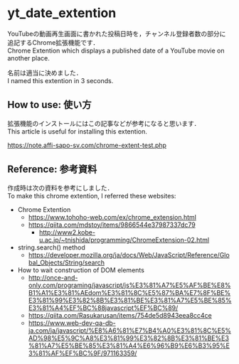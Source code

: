 # yt_date_extention

YouTubeの動画再生画面に書かれた投稿日時を，チャンネル登録者数の部分に追記するChrome拡張機能です．  
Chrome Extention which displays a published date of a YouTube movie on another place.

名前は適当に決めました．  
I named this extention in 3 seconds.

## How to use: 使い方
拡張機能のインストールにはこの記事などが参考になると思います．  
This article is useful for installing this extention.

https://note.affi-sapo-sv.com/chrome-extent-test.php

## Reference: 参考資料
作成時は次の資料を参考にしました．  
To make this chrome extention, I referred these websites:

- Chrome Extention
  - https://www.tohoho-web.com/ex/chrome_extension.html
  - https://qiita.com/mdstoy/items/9866544e37987337dc79
	- http://www2.kobe-u.ac.jp/~tnishida/programming/ChromeExtension-02.html
- string.search() method
  - https://developer.mozilla.org/ja/docs/Web/JavaScript/Reference/Global_Objects/String/search
- How to wait construction of DOM elements
  - http://once-and-only.com/programing/javascript/js%E3%81%A7%E5%AF%BE%E8%B1%A1%E3%81%AEdom%E3%81%8C%E5%87%BA%E7%8F%BE%E3%81%99%E3%82%8B%E3%81%BE%E3%81%A7%E5%BE%85%E3%81%A4%EF%BC%88javascript%EF%BC%89/
  - https://qiita.com/Rasukarusan/items/754de5d8943eea8cc4ce
  - https://www.web-dev-qa-db-ja.com/ja/javascript/%E8%A6%81%E7%B4%A0%E3%81%8C%E5%AD%98%E5%9C%A8%E3%81%99%E3%82%8B%E3%81%BE%E3%81%A7%E5%BE%85%E3%81%A4%E6%96%B9%E6%B3%95%E3%81%AF%EF%BC%9F/971163359/
